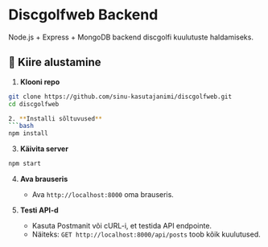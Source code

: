 # Discgolfweb Backend

Node.js + Express + MongoDB backend discgolfi kuulutuste haldamiseks.

## 🚀 Kiire alustamine

1. **Klooni repo**
```bash
git clone https://github.com/sinu-kasutajanimi/discgolfweb.git
cd discgolfweb

2. **Installi sõltuvused**
```bash
npm install
```
3. **Käivita server**
```bash
npm start
```
4. **Ava brauseris**
   - Ava `http://localhost:8000` oma brauseris.

5. **Testi API-d**
    - Kasuta Postmanit või cURL-i, et testida API endpointe.
    - Näiteks: `GET http://localhost:8000/api/posts` toob kõik kuulutused.

    
